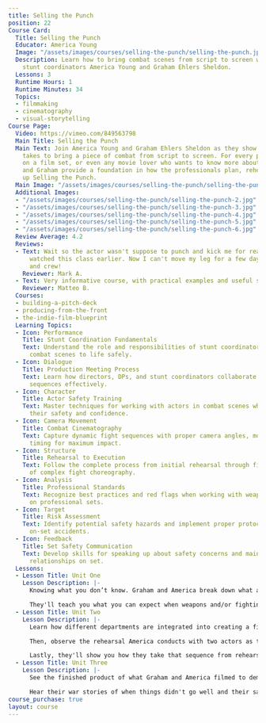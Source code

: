 ```yaml
---
title: Selling the Punch
position: 22
Course Card:
  Title: Selling the Punch
  Educator: America Young
  Image: "/assets/images/courses/selling-the-punch/selling-the-punch.jpg"
  Description: Learn how to bring combat scenes from script to screen with professional
    stunt coordinators America Young and Graham Ehlers Sheldon.
  Lessons: 3
  Runtime Hours: 1
  Runtime Minutes: 34
  Topics:
  - filmmaking
  - cinematography
  - visual-storytelling
Course Page:
  Video: https://vimeo.com/849563798
  Main Title: Selling the Punch
  Main Text: Join America Young and Graham Ehlers Sheldon as they show you what it
    takes to bring a piece of combat from script to screen. For every person who works
    on a film set, or even any movie lover who wants to know more about stunts, America
    and Graham provide a foundation in how the professionals plan, rehearse, and wind
    up Selling the Punch.
  Main Image: "/assets/images/courses/selling-the-punch/selling-the-punch-1.jpg"
  Additional Images:
  - "/assets/images/courses/selling-the-punch/selling-the-punch-2.jpg"
  - "/assets/images/courses/selling-the-punch/selling-the-punch-3.jpg"
  - "/assets/images/courses/selling-the-punch/selling-the-punch-4.jpg"
  - "/assets/images/courses/selling-the-punch/selling-the-punch-5.jpg"
  - "/assets/images/courses/selling-the-punch/selling-the-punch-6.jpg"
  Review Average: 4.2
  Reviews:
  - Text: Wait so the actor wasn't suppose to punch and kick me for real? I shoulda
      watched this class earlier. Now I can't move my leg for a few days. Thanks America
      and crew!
    Reviewer: Mark A.
  - Text: Very informative course, with practical examples and useful suggestions.
    Reviewer: Matteo B.
  Courses:
  - building-a-pitch-deck
  - producing-from-the-front
  - the-indie-film-blueprint
  Learning Topics:
  - Icon: Performance
    Title: Stunt Coordination Fundamentals
    Text: Understand the role and responsibilities of stunt coordinators in bringing
      combat scenes to life safely.
  - Icon: Dialogue
    Title: Production Meeting Process
    Text: Learn how directors, DPs, and stunt coordinators collaborate to plan fight
      sequences effectively.
  - Icon: Character
    Title: Actor Safety Training
    Text: Master techniques for working with actors in combat scenes while maintaining
      their safety and confidence.
  - Icon: Camera Movement
    Title: Combat Cinematography
    Text: Capture dynamic fight sequences with proper camera angles, movement, and
      timing for maximum impact.
  - Icon: Structure
    Title: Rehearsal to Execution
    Text: Follow the complete process from initial rehearsal through final filming
      of complex fight choreography.
  - Icon: Analysis
    Title: Professional Standards
    Text: Recognize best practices and red flags when working with weapons and stunts
      on professional sets.
  - Icon: Target
    Title: Risk Assessment
    Text: Identify potential safety hazards and implement proper protocols to prevent
      on-set accidents.
  - Icon: Feedback
    Title: Set Safety Communication
    Text: Develop skills for speaking up about safety concerns and maintaining professional
      relationships on set.
  Lessons:
  - Lesson Title: Unit One
    Lesson Description: |-
      Knowing what you don’t know. Graham and America break down what a stunt coordinator actually does and how they look at scripts differently than other film professionals.

      They'll teach you what you can expect when weapons and/or fighting are present on set. Unit One ends with a real production meeting where Graham and America discuss the scene they will film in Unit Two as director and DP.
  - Lesson Title: Unit Two
    Lesson Description: |-
      Learn how different departments are integrated into creating a fight sequence: who is consulted and what is considered.

      Then, observe the rehearsal America conducts with two actors as they stage a hand to hand combat sequence between two time travelers.

      Lastly, they'll show you how they take that sequence from rehearsal to capturing it in camera.
  - Lesson Title: Unit Three
    Lesson Description: |-
      See the finished product of what Graham and America filmed to demonstrate best practices. Stick around to learn what red flags to watch out for when you're working on a project with stunt professionals and weapons.

      Hear their war stories of when things didn't go well and their safety was at risk. Learn what to say and how to approach a situation when you don't feel safe, so you can secure a long career in the business without fear of mishaps.
course_purchase: true
layout: course
---
```


